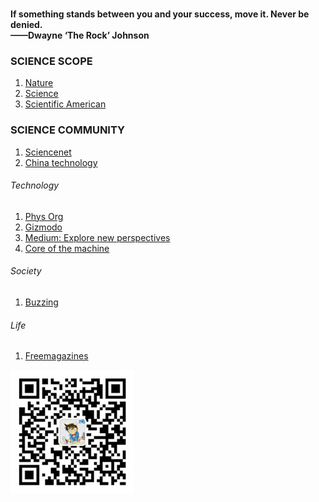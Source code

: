 
<br>

**If something stands between you and your success, move it. Never be denied.**  
**——Dwayne ‘The Rock’ Johnson**

### SCIENCE SCOPE
1. [Nature](https://www.nature.com/)
1. [Science](https://www.sciencemag.org/)
1. [Scientific American](https://www.scientificamerican.com)

### SCIENCE COMMUNITY
1. [Sciencenet](https://www.sciencenet.cn/)
1. [China technology](https://www.kepuchina.cn/)

###### Technology
1. [Phys Org](https://phys.org/page2.html)
1. [Gizmodo](https://gizmodo.com/)
1. [Medium: Explore new perspectives](https://medium.com/)
1. [Core of the machine](https://www.jiqizhixin.com/industry)

###### Society
1. [Buzzing](https://www.buzzing.cc/)

###### Life
1. [Freemagazines](https://freemagazines.top/)


![](/img/qrcode_wechat.jpg)
